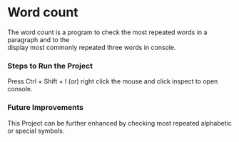 # Word count 
The word count is a program to check the most repeated words in a paragraph and to the     
display most commonly repeated three words in console.
 

### Steps to Run the Project
Press Ctrl + Shift + I (or) right click the mouse and click inspect to open console. 

### Future Improvements
This Project can be further enhanced by checking most repeated alphabetic or special symbols. 
